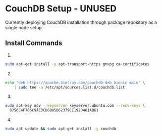 # CouchDB Setup - UNUSED

Currently deploying CouchDB installation through package repository as a single node setup

## Install Commands

1.
```bash
sudo apt-get install -y apt-transport-https gnupg ca-certificates
```
2.
```bash
echo "deb https://apache.bintray.com/couchdb-deb bionic main" \
    | sudo tee -a /etc/apt/sources.list.d/couchdb.list
```
3.
```bash
sudo apt-key adv --keyserver keyserver.ubuntu.com --recv-keys \
  8756C4F765C9AC3CB6B85D62379CE192D401AB61
```
4.
``` bash
sudo apt update && sudo apt-get install -y couchdb
```

